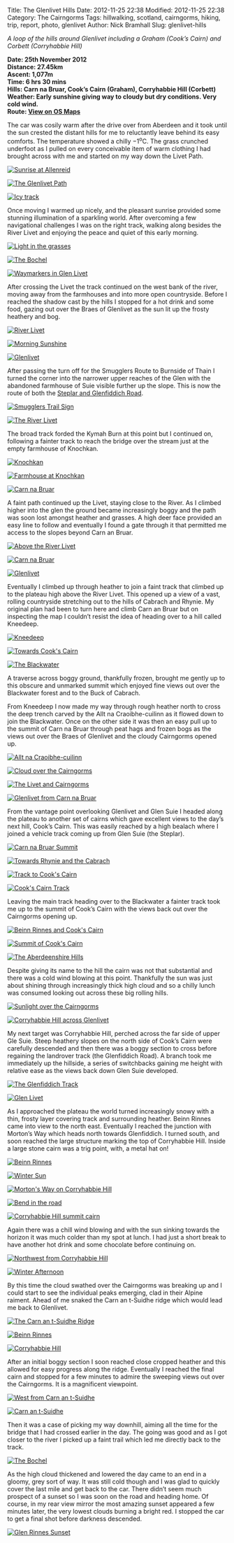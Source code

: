 Title: The Glenlivet Hills
Date: 2012-11-25 22:38
Modified: 2012-11-25 22:38
Category: The Cairngorms
Tags: hillwalking, scotland, cairngorms, hiking, trip, report, photo, glenlivet
Author: Nick Bramhall
Slug: glenlivet-hills

_A loop of the hills around Glenlivet including a Graham (Cook’s Cairn) and Corbett (Corryhabbie Hill)_

**Date: 25th November 2012  
Distance: 27.45km  
Ascent: 1,077m  
Time: 6 hrs 30 mins  
Hills:  Carn na Bruar, Cook’s Cairn (Graham), Corryhabbie Hill (Corbett)  
Weather: Early sunshine giving way to cloudy but dry conditions. Very cold wind.    
Route: [View on OS Maps](https://www.invertedworld.co.uk/trip/376)**

The car was cosily warm after the drive over from Aberdeen and it took until the sun crested the distant hills for me to reluctantly leave behind its easy comforts. The temperature showed a chilly −1<sup>o</sup>C. The grass crunched underfoot as I pulled on every conceivable item of warm clothing I had brought across with me and started on my way down the Livet Path.

[![Sunrise at Allenreid](http://farm9.staticflickr.com/8210/8229559647_bde1b22552_b.jpg)](http://flic.kr/p/dxdDnr "Sunrise at Allenreid by Nick Bramhall, on Flickr")

<!--more-->

[![The Glenlivet Path](http://farm9.staticflickr.com/8062/8217264774_55a5f672de_b.jpg)](http://flic.kr/p/dw8CwS "The Glenlivet Path by Nick Bramhall, on Flickr")

[![Icy track](http://farm9.staticflickr.com/8210/8229561735_bc3644dac7_b.jpg)](http://flic.kr/p/dxdDZr "Icy track by Nick Bramhall, on Flickr")

Once moving I warmed up nicely, and the pleasant sunrise provided some stunning illumination of a sparkling world. After overcoming a few navigational challenges I was on the right track, walking along besides the River Livet and enjoying the peace and quiet of this early morning.

[![Light in the grasses](http://farm9.staticflickr.com/8197/8230630362_6cb463f294_b.jpg)](http://flic.kr/p/dxj8E3 "Light in the grasses by Nick Bramhall, on Flickr")

[![The Bochel](http://farm9.staticflickr.com/8062/8230631394_484781d3e9_b.jpg)](http://flic.kr/p/dxj8XQ "The Bochel by Nick Bramhall, on Flickr")

[![Waymarkers in Glen Livet](http://farm9.staticflickr.com/8200/8229572027_59ec90e9f0_b.jpg)](http://flic.kr/p/dxdH3T "Waymarkers in Glen Livet by Nick Bramhall, on Flickr")

After crossing the Livet the track continued on the west bank of the river, moving away from the farmhouses and into more open countryside. Before I reached the shadow cast by the hills I stopped for a hot drink and some food, gazing out over the Braes of Glenlivet as the sun lit up the frosty heathery and bog.

[![River Livet](http://farm9.staticflickr.com/8204/8230643080_a44415170a_b.jpg)](http://flic.kr/p/dxjcrj "River Livet by Nick Bramhall, on Flickr")

[![Morning Sunshine](http://farm9.staticflickr.com/8064/8229581685_230760cbc2_b.jpg)](http://flic.kr/p/dxdKVp "Morning Sunshine by Nick Bramhall, on Flickr")

[![Glenlivet](http://farm9.staticflickr.com/8477/8229589733_0b8262c1d2_b.jpg)](http://flic.kr/p/dxdNja "Glenlivet by Nick Bramhall, on Flickr")

After passing the turn off for the Smugglers Route to Burnside of Thain I turned the corner into the narrower upper reaches of the Glen with the abandoned farmhouse of Suie visible further up the slope. This is now the route of both the [Steplar and Glenfiddich Road](http://www.heritagepaths.co.uk/keywordSearchResults.php?keywords=suie&x=0&y=0).

[![Smugglers Trail Sign](http://farm9.staticflickr.com/8490/8229590525_b9bfd047da_b.jpg)](http://flic.kr/p/dxdNxP "Smugglers Trail Sign by Nick Bramhall, on Flickr")

[![The River Livet](http://farm9.staticflickr.com/8201/8229593661_bf5b4ed949_b.jpg)](http://flic.kr/p/dxdPtT "The River Livet by Nick Bramhall, on Flickr")

The broad track forded the Kymah Burn at this point but I continued on, following a fainter track to reach the bridge over the stream just at the empty farmhouse of Knochkan.

[![Knochkan](http://farm9.staticflickr.com/8057/8230666336_c4a8578b25_b.jpg)](http://flic.kr/p/dxjjmh "Knochkan by Nick Bramhall, on Flickr")

[![Farmhouse at Knochkan](http://farm9.staticflickr.com/8348/8230667150_8d562f4418_b.jpg)](http://flic.kr/p/dxjjAj "Farmhouse at Knochkan by Nick Bramhall, on Flickr")

[![Carn na Bruar](http://farm9.staticflickr.com/8490/8229603069_5daa9e5bd4_b.jpg)](http://flic.kr/p/dxdSh6 "Carn na Bruar by Nick Bramhall, on Flickr")

A faint path continued up the Livet, staying close to the River. As I climbed higher into the glen the ground became increasingly boggy and the path was soon lost amongst heather and grasses. A high deer face provided an easy line to follow and eventually I found a gate through it that permitted me access to the slopes beyond Carn an Bruar.

[![Above the River Livet](http://farm9.staticflickr.com/8197/8229608255_f1982da52a_b.jpg)](http://flic.kr/p/dxdTPv "Above the River Livet by Nick Bramhall, on Flickr")

[![Carn na Bruar](http://farm9.staticflickr.com/8490/8230679174_b18970c1b5_b.jpg)](http://flic.kr/p/dxjoaC "Carn na Bruar by Nick Bramhall, on Flickr")

[![Glenlivet](http://farm9.staticflickr.com/8203/8230681416_d77edc6674_b.jpg)](http://flic.kr/p/dxjoQh "Glenlivet by Nick Bramhall, on Flickr")

Eventually I climbed up through heather to join a faint track that climbed up to the plateau high above the River Livet. This opened up a view of a vast, rolling countryside stretching out to the hills of Cabrach and Rhynie. My original plan had been to turn here and climb Carn an Bruar but on inspecting the map I couldn’t resist the idea of heading over to a hill called Kneedeep.

[![Kneedeep](http://farm9.staticflickr.com/8488/8229619613_04dfd26893_b.jpg)](http://flic.kr/p/dxdXck "Kneedeep by Nick Bramhall, on Flickr")

[![Towards Cook's Cairn](http://farm9.staticflickr.com/8197/8230691652_0a880e34ce_b.jpg)](http://flic.kr/p/dxjrSL "Towards Cook's Cairn by Nick Bramhall, on Flickr")

[![The Blackwater](http://farm9.staticflickr.com/8479/8229628057_7d6d9c041a_b.jpg)](http://flic.kr/p/dxdZGV "The Blackwater by Nick Bramhall, on Flickr")

A traverse across boggy ground, thankfully frozen, brought me gently up to this obscure and unmarked summit which enjoyed fine views out over the Blackwater forest and to the Buck of Cabrach.

From Kneedeep I now made my way through rough heather north to cross the deep trench carved by the Allt na Craoibhe-cuilinn as it flowed down to join the Blackwater. Once on the other side it was then an easy pull up to the summit of Carn na Bruar through peat hags and frozen bogs as the views out over the Braes of Glenlivet and the cloudy Cairngorms opened up.

[![Allt na Craoibhe-cuilinn](http://farm9.staticflickr.com/8061/8229631623_194ec46ba5_b.jpg)](http://flic.kr/p/dxe1Lp "Allt na Craoibhe-cuilinn by Nick Bramhall, on Flickr")

[![Cloud over the Cairngorms](http://farm9.staticflickr.com/8343/8229636751_7e32aa2085_b.jpg)](http://flic.kr/p/dxe3hP "Cloud over the Cairngorms by Nick Bramhall, on Flickr")

[![The Livet and Cairngorms](http://farm9.staticflickr.com/8343/8230703936_78f085c9a8_b.jpg)](http://flic.kr/p/dxjvwy "The Livet and Cairngorms by Nick Bramhall, on Flickr")

[![Glenlivet from Carn na Bruar](http://farm9.staticflickr.com/8490/8215805917_bc4fd3ae29_b.jpg)](http://flic.kr/p/dw19Sa "Glenlivet from Carn na Bruar by Nick Bramhall, on Flickr")

From the vantage point overlooking Glenlivet and Glen Suie I headed along the plateau to another set of cairns which gave excellent views to the day’s next hill, Cook’s Cairn. This was easily reached by a high bealach where I joined a vehicle track coming up from Glen Suie (the Steplar).

[![Carn na Bruar Summit](http://farm9.staticflickr.com/8341/8230713324_29a03a8b14_b.jpg)](http://flic.kr/p/dxjyjq "Carn na Bruar Summit by Nick Bramhall, on Flickr")

[![Towards Rhynie and the Cabrach](http://farm9.staticflickr.com/8490/8217236962_198802eee1_b.jpg)](http://flic.kr/p/dw8ugm "Towards Rhynie and the Cabrach by Nick Bramhall, on Flickr")

[![Track to Cook's Cairn](http://farm9.staticflickr.com/8060/8230717384_f9ff3655e1_b.jpg)](http://flic.kr/p/dxjzwq "Track to Cook's Cairn by Nick Bramhall, on Flickr")

[![Cook's Cairn Track](http://farm9.staticflickr.com/8485/8230719390_79a66b077b_b.jpg)](http://flic.kr/p/dxjA81 "Cook's Cairn Track by Nick Bramhall, on Flickr")

Leaving the main track heading over to the Blackwater a fainter track took me up to the summit of Cook’s Cairn with the views back out over the Cairngorms opening up.

[![Beinn Rinnes and Cook's Cairn](http://farm9.staticflickr.com/8201/8230723902_cbbb13552c_b.jpg)](http://flic.kr/p/dxjBsN "Beinn Rinnes and Cook's Cairn by Nick Bramhall, on Flickr")

[![Summit of Cook's Cairn](http://farm9.staticflickr.com/8208/8229660239_f9fccea38c_b.jpg)](http://flic.kr/p/dxeagM "Summit of Cook's Cairn by Nick Bramhall, on Flickr")

[![The Aberdeenshire Hills](http://farm9.staticflickr.com/8479/8230727756_387885a90c_b.jpg)](http://flic.kr/p/dxjCBf "The Aberdeenshire Hills by Nick Bramhall, on Flickr")

Despite giving its name to the hill the cairn was not that substantial and there was a cold wind blowing at this point. Thankfully the sun was just about shining through increasingly thick high cloud and so a chilly lunch was consumed looking out across these big rolling hills.

[![Sunlight over the Cairngorms](http://farm9.staticflickr.com/8337/8229664731_0ca3f1e9d5_b.jpg)](http://flic.kr/p/dxebBe "Sunlight over the Cairngorms by Nick Bramhall, on Flickr")

[![Corryhabbie Hill across Glenlivet](http://farm9.staticflickr.com/8064/8229667687_19e25db149_b.jpg)](http://flic.kr/p/dxecuc "Corryhabbie Hill across Glenlivet by Nick Bramhall, on Flickr")

My next target was Corryhabbie Hill, perched across the far side of upper Gle Suie. Steep heathery slopes on the north side of Cook’s Cairn were carefully descended and then there was a boggy section to cross before regaining the landrover track (the Glenfiddich Road). A branch took me immediately up the hillside, a series of switchbacks gaining me height with relative ease as the views back down Glen Suie developed.

[![The Glenfiddich Track](http://farm9.staticflickr.com/8066/8229670703_41c3a7787a_b.jpg)](http://flic.kr/p/dxedoc "The Glenfiddich Track by Nick Bramhall, on Flickr")

[![Glen Livet](http://farm9.staticflickr.com/8337/8230742648_4dca961a1a_b.jpg)](http://flic.kr/p/dxjH31 "Glen Livet by Nick Bramhall, on Flickr")

As I approached the plateau the world turned increasingly snowy with a thin, frosty layer covering track and surrounding heather. Beinn Rinnes came into view to the north east. Eventually I reached the junction with Morton’s Way which heads north towards Glenfiddich. I turned south, and soon reached the large structure marking the top of Corryhabbie Hill. Inside a large stone cairn was a trig point, with, a metal hat on!

[![Beinn Rinnes](http://farm9.staticflickr.com/8482/8229684603_f18bc69340_b.jpg)](http://flic.kr/p/dxehvR "Beinn Rinnes by Nick Bramhall, on Flickr")

[![Winter Sun](http://farm9.staticflickr.com/8345/8229682813_fd4373367f_b.jpg)](http://flic.kr/p/dxegYZ "Winter Sun by Nick Bramhall, on Flickr")

[![Morton's Way on Corryhabbie Hill](http://farm9.staticflickr.com/8203/8229691297_98a363bf01_b.jpg)](http://flic.kr/p/dxejvg "Morton's Way on Corryhabbie Hill by Nick Bramhall, on Flickr")

[![Bend in the road](http://farm9.staticflickr.com/8480/8229686541_72abd923b5_b.jpg)](http://flic.kr/p/dxei6g "Bend in the road by Nick Bramhall, on Flickr")

[![Corryhabbie Hill summit cairn](http://farm9.staticflickr.com/8060/8229692221_37fcc23932_b.jpg)](http://flic.kr/p/dxejMc "Corryhabbie Hill summit cairn by Nick Bramhall, on Flickr")

Again there was a chill wind blowing and with the sun sinking towards the horizon it was much colder than my spot at lunch. I had just a short break to have another hot drink and some chocolate before continuing on.

[![Northwest from Corryhabbie Hill](http://farm9.staticflickr.com/8486/8229696443_a8564ded83_b.jpg)](http://flic.kr/p/dxem2Z "Northwest from Corryhabbie Hill by Nick Bramhall, on Flickr")

[![Winter Afternoon](http://farm9.staticflickr.com/8477/8230764604_7f6b271b6f_b.jpg)](http://flic.kr/p/dxjPyy "Winter Afternoon by Nick Bramhall, on Flickr")

By this time the cloud swathed over the Cairngorms was breaking up and I could start to see the individual peaks emerging, clad in their Alpine raiment. Ahead of me snaked the Carn an t-Suidhe ridge which would lead me back to Glenlivet.

[![The Carn an t-Suidhe Ridge](http://farm9.staticflickr.com/8202/8229700349_bbe4ca6a6f_b.jpg)](http://flic.kr/p/dxenck "The Carn an t-Suidhe Ridge by Nick Bramhall, on Flickr")

[![Beinn Rinnes](http://farm9.staticflickr.com/8067/8229701567_41bf3cd327_b.jpg)](http://flic.kr/p/dxenyk "Beinn Rinnes by Nick Bramhall, on Flickr")

[![Corryhabbie Hill](http://farm9.staticflickr.com/8489/8230769236_0bcc844507_b.jpg)](http://flic.kr/p/dxjQWq "Corryhabbie Hill by Nick Bramhall, on Flickr")

After an initial boggy section I soon reached close cropped heather and this allowed for easy progress along the ridge. Eventually I reached the final cairn and stopped for a few minutes to admire the sweeping views out over the Cairngorms. It is a magnificent viewpoint.

[![West from Carn an t-Suidhe](http://farm9.staticflickr.com/8341/8230770720_a4398ea545_b.jpg)](http://flic.kr/p/dxjRo1 "West from Carn an t-Suidhe by Nick Bramhall, on Flickr")

[![Carn an t-Suidhe](http://farm9.staticflickr.com/8199/8230771868_4eab714f5d_b.jpg)](http://flic.kr/p/dxjRHN "Carn an t-Suidhe by Nick Bramhall, on Flickr")

Then it was a case of picking my way downhill, aiming all the time for the bridge that I had crossed earlier in the day. The going was good and as I got closer to the river I picked up a faint trail which led me directly back to the track.

[![The Bochel](http://farm9.staticflickr.com/8486/8229709521_ba2a2c77f3_b.jpg)](http://flic.kr/p/dxepVt "The Bochel by Nick Bramhall, on Flickr")

As the high cloud thickened and lowered the day came to an end in a gloomy, grey sort of way. It was still cold though and I was glad to quickly cover the last mile and get back to the car. There didn’t seem much prospect of a sunset so I was soon on the road and heading home. Of course, in my rear view mirror the most amazing sunset appeared a few minutes later, the very lowest clouds burning a bright red. I stopped the car to get a final shot before darkness descended.

[![Glen Rinnes Sunset](http://farm9.staticflickr.com/8057/8229710907_94bf95a062_b.jpg)](http://flic.kr/p/dxeqkn "Glen Rinnes Sunset by Nick Bramhall, on Flickr")




